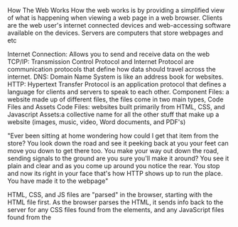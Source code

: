 How The Web Works
How the web works is by providing a simplified view of what is happening when viewing a web page in a web browser.
Clients are the web user's internet connected devices and web-accessing software available on the devices.
Servers are computers that store webpages and etc

Internet Connection: Allows you to send and receive data on the web
TCP/IP: Transmission Control Protocol and Internet Protocol are communication protocols that define how data should travel across the internet.
DNS: Domain Name System is like an address book for websites.
HTTP: Hypertext Transfer Protocol is an application protocol that defines a language for clients and servers to speak to each other.
Component Files: a website made up of different files, the files come in two main types, Code Files and Assets
                 Code Files: websites built primarily from HTML, CSS, and Javascript
                 Assets:a collective name for all the other stuff that make up a website (images, music, video, Word documents, and PDF's)
                 
"Ever been sitting at home
wondering how could I get that item from the store?
You look down the road and see it peeking back at you
your feet can move you down to get there too.
You make your way out down the road, sending signals to the ground
are you sure you'll make it around?
You see it plain and clear
and as you come up around you notice the rear.
You stop and now its right in your face
that's how HTTP shows up to run the place.
You have made it to the webpage"

HTML, CSS, and JS files are "parsed" in the browser, starting with the HTML file first. As the browser parses the HTML, 
it sends info back to the server for any CSS files found from the <link> elements, and any JavaScript files found from the <script> elements. 
From those, the browser parses CSS and JavaScript. The browser generates an in-memory DOM tree from the parsed HTML, then generates CSSOM structure from
the parsed CSS, and compiles and executes the parsed JS. As the browser builds the DOM and applies the styles from CSSOM, it executes the JS, and a visual 
representation of the page is now on the screen, the user can now interact with it.
  
You find images to add to a website by going to google images and searching for something suitable. Once you find the image you want, click on it to enlarge it. 
Right click the image (Ctrl + click), choose Save Image As and choose the folder to save it in. You can also copy the image's web address 
from the browser address bar.

In JavaScript, a String is created by enclosing it in a single or double quote mark. A Number is created without quotes around them.

Variables are containers that store values. They are necessary to do anything interesting in programming, such as personalie a greeting message, or change an 
image displayed in an image gallery.
